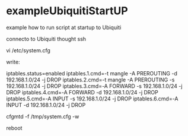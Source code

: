 # exampleUbiquitiStartUP
example how to run script at startup to Ubiquiti 

connecto to Ubiquiti thought ssh

vi /etc/system.cfg

write:

iptables.status=enabled
iptables.1.cmd=-t mangle -A PREROUTING -d 192.168.1.0/24 -j DROP
iptables.2.cmd=-t mangle -A PREROUTING -s 192.168.1.0/24 -j DROP
iptables.3.cmd=-A FORWARD -s 192.168.1.0/24 -j DROP
iptables.4.cmd=-A FORWARD -d 192.168.1.0/24 -j DROP
iptables.5.cmd=-A INPUT -s 192.168.1.0/24 -j DROP
iptables.6.cmd=-A INPUT -d 192.168.1.0/24 -j DROP


cfgmtd -f /tmp/system.cfg -w

reboot
